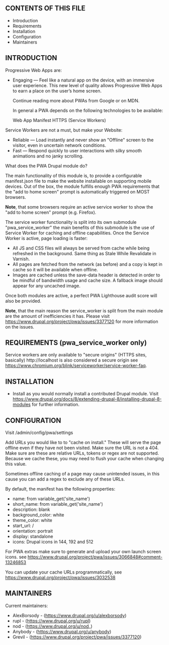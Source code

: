 CONTENTS OF THIS FILE
---------------------

 * Introduction
 * Requirements
 * Installation
 * Configuration
 * Maintainers

INTRODUCTION
------------
Progressive Web Apps are:

 * Engaging — Feel like a natural app on the device, with an immersive user
  experience.
  This new level of quality allows Progressive Web Apps to earn a place on the
   user’s home screen.

   Continue reading more about PWAs from Google or on MDN.

   In general a PWA depends on the following technologies to be available:

   Web App Manifest
   HTTPS
   (Service Workers)

Service Workers are not a must, but make your Website:
 * Reliable — Load instantly and never show an "Offline" screen to the visitor,
  even in uncertain network conditions.
 * Fast — Respond quickly to user interactions with silky smooth animations
  and no janky scrolling.

What does the PWA Drupal module do?

The main functionality of this module is, to provide a configurable
manifest.json file to make the website installable on supporting mobile devices.
Out of the box, the module fulfills enough PWA requirements that the "add to
home screen" prompt is automatically triggered on MOST browsers.

**Note**, that some browsers require an active service worker to show the "add
to home screen" prompt (e.g. Firefox).

The service worker functionality is split into its own submodule
"pwa_service_worker" the main benefits of this submodule is the use of
Service Worker for caching and offline capabilities. Once the Service Worker is
active, page loading is faster:

 * All JS and CSS files will always be served from cache while being refreshed
  in the background. Same thing as Stale While Revalidate in Varnish.
 * All pages are fetched from the network (as before) and a copy is kept in
  cache so it will be available when offline.
 * Images are cached unless the save-data header is detected in order to be
  mindful of bandwidth usage and cache size. A fallback image should appear for
  any uncached image.

Once both modules are active, a perfect PWA Lighthouse audit score will also be
provided.

**Note**, that the main reason the service_worker is split from the main module
are the amount of inefficiencies it has. Please visit
https://www.drupal.org/project/pwa/issues/3377120 for more information on the
issues.

REQUIREMENTS (pwa_service_worker only)
------------

  Service workers are only available to "secure origins"
  (HTTPS sites, basically) http://localhost is also considered a secure origin
  see https://www.chromium.org/blink/serviceworker/service-worker-faq.

INSTALLATION
------------

 * Install as you would normally install a contributed Drupal module. Visit
  https://www.drupal.org/docs/8/extending-drupal-8/installing-drupal-8-modules
   for further information.

CONFIGURATION
-------------

 Visit /admin/config/pwa/settings

 Add URLs you would like to to "cache on install." These will serve the page
 offline even if they have not been visited. Make sure the URL is not a 404.
 Make sure are these are relative URLs, tokens or regex are not supported.
 Because we cache these, you may need to flush your cache when changing this
 value.

 Sometimes offline caching of a page may cause unintended issues, in this cause
 you can add a regex to exclude any of these URLs.

By default, the manifest has the following properties:

 * name: from variable_get('site_name')
 * short_name: from variable_get('site_name')
 * description: blank
 * background_color: white
 * theme_color: white
 * start_url: /
 * orientation: portrait
 * display: standalone
 * icons: Drupal icons in 144, 192 and 512

 For PWA extras make sure to generate and upload your own launch screen icons.
 see https://www.drupal.org/project/pwa/issues/3066848#comment-13246853

 You can update your cache URLs programmatically, see
 https://www.drupal.org/project/pwa/issues/3032538

MAINTAINERS
-----------

Current maintainers:

 * AlexBorsody - (https://www.drupal.org/u/alexborsody)
 * rupl - (https://www.drupal.org/u/rupl)
 * nod - (https://www.drupal.org/u/nod_)
 * Anybody - (https://www.drupal.org/u/anybody)
 * Grevil - (https://www.drupal.org/project/pwa/issues/3377120)
